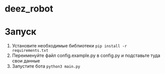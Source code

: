 # deez_robot

# Запуск
1. Установите необходимые библиотеки
`pip install -r requirements.txt`
2. Переименуйте файл config.example.py в config.py и подставьте туда свои данные
3. Запустите бота
`python3 main.py`
